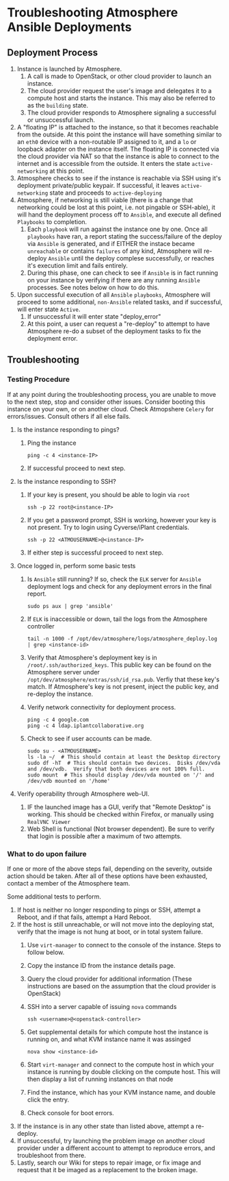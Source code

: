 # Troubleshooting Atmosphere Ansible Deployments

## Deployment Process

1. Instance is launched by Atmosphere.
	1. A call is made to OpenStack, or other cloud provider to launch an instance.
	1. The cloud provider request the user's image and delegates it to a compute host and starts the instance.  This may also be referred to as the `building` state.
	1. The cloud provider responds to Atmosphere signaling a successful or unsuccessful launch.
1. A "floating IP" is attached to the instance, so that it becomes reachable from the outside.  At this point the instance will have something similar to an `eth0` device with a non-routable IP assigned to it, and a `lo` or loopback adapter on the instance itself.  The floating IP is connected via the cloud provider via NAT so that the instance is able to connect to the internet and is accessible from the outside. It enters the state `active-networking` at this point.
1. Atmosphere checks to see if the instance is reachable via SSH using it's deployment private/public keypair.  If successful, it leaves `active-networking` state and proceeds to `active-deploying`
1. Atmosphere, if networking is still viable (there is a change that networking could be lost at this point, i.e. not pingable or SSH-able), it will hand the deployment process off to `Ansible`, and execute all defined `Playbooks` to completion.
	1. Each `playbook` will run against the instance one by one.  Once all `playbooks` have ran, a report stating the success/failure of the deploy via `Ansible` is generated, and if EITHER the instace became `unreachable` or contains `failures` of any kind, Atmosphere will re-deploy `Ansible` until the deploy complese successfully, or reaches it's execution limit and fails entirely.
	1. During this phase, one can check to see if `Ansible` is in fact running on your instance by verifying if there are any running `Ansible` processes.  See notes below on how to do this.
1.  Upon successful execution of all `Ansible` `playbooks`, Atmosphere will proceed to some additional, `non-Ansible` related tasks, and if successful, will enter state `Active`.
	1. If unsuccessful it will enter state "deploy_error"
	1. At this point, a user can request a "re-deploy" to attempt to have Atmosphere re-do a subset of the deployment tasks to fix the deployment error.

## Troubleshooting

### Testing Procedure
If at any point during the troubleshooting process, you are unable to move to the next step, stop and consider other issues.  Consider booting this instance on your own, or on another cloud.  Check Atmopshere `Celery` for errors/issues.  Consult others if all else fails.

1. Is the instance responding to pings?
	1. Ping the instance
	
		```
		ping -c 4 <instance-IP>
		```
	
	1. If successful proceed to next step.
1. Is the instance responding to SSH?
	1. If your key is present, you should be able to login via `root`
		
		```
		ssh -p 22 root@<instance-IP>
		``` 

	1. If you get a password prompt, SSH is working, however your key is not present.  Try to login using Cyverse/iPlant credentials.
		
		```
		ssh -p 22 <ATMOUSERNAME>@<instance-IP>
		```
	1. If either step is successful proceed to next step.
1. Once logged in, perform some basic tests
	1. Is `Ansible` still running? If so, check the `ELK` server for `Ansible` deployment logs and check for any deployment errors in the final report. 
		
		```
		sudo ps aux | grep 'ansible'
		```
		
	1. If `ELK` is inaccessible or down, tail the logs from the Atmosphere controller
		
		```
		tail -n 1000 -f /opt/dev/atmosphere/logs/atmosphere_deploy.log | grep <instance-id>
		```
		
	1. Verify that Atmosphere's deployment key is in `/root/.ssh/authorized_keys`.  This public key can be found on the Atmosphere server under `/opt/dev/atmosphere/extras/ssh/id_rsa.pub`.  Verfiy that these key's match.  If Atmosphere's key is not present, inject the public key, and re-deploy the instance.
	1. Verify network connectivity for deployment process.
		
		```
		ping -c 4 google.com
		ping -c 4 ldap.iplantcollaborative.org
		```
		
	1. Check to see if user accounts can be made.
		
		```
		sudo su - <ATMOUSERNAME>
		ls -la ~/  # This should contain at least the Desktop directory
		sudo df -hT  # This should contain two devices.  Disks /dev/vda and /dev/vdb.  Verify that both devices are not 100% full.
		sudo mount  # This should display /dev/vda mounted on '/' and /dev/vdb mounted on '/home'
		```
		
1. Verify operability through Atmosphere web-UI.
	1. IF the launched image has a GUI, verify that "Remote Desktop" is working.  This should be checked within Firefox, or manually using `RealVNC Viewer`
	2. Web Shell is functional (Not browser dependent).  Be sure to verify that login is possible after a maximum of two attempts.


### What to do upon failure
If one or more of the above steps fail, depending on the severity, outside action should be taken.  After all of these options have been exhausted, contact a member of the Atmosphere team.

Some additional tests to perform.

1. If host is neither no longer responding to pings or SSH, attempt a Reboot, and if that fails, attempt a Hard Reboot.
1. If the host is still unreachable, or will not move into the deploying stat, verify that the image is not hung at boot, or in total system failure.
	1. Use `virt-manager` to connect to the console of the instance.  Steps to follow below.
	1. Copy the instance ID from the instance details page.
	1. Query the cloud provider for additional information (These instructions are based on the assumption that the cloud provider is OpenStack)
	1. SSH into a server capable of issuing `nova` commands
		
		```
		ssh <username>@<openstack-controller>
		```
	
	1. Get supplemental details for which compute host the instance is running on, and what KVM instance name it was assinged
		
		```
		nova show <instance-id>
		``` 
	
	1. Start `virt-manager` and connect to the compute host in which your instance is running by double clicking on the compute host.  This will then display a list of running instances on that node
	1. Find the instance, which has your KVM instance name, and double click the entry.
	1. Check console for boot errors.
1. If the instance is in any other state than listed above, attempt a re-deploy.
1. If unsuccessful, try launching the problem image on another cloud provider under a different account to attempt to reproduce errors, and troubleshoot from there.
1. Lastly, search our Wiki for steps to repair image, or fix image and request that it be imaged as a replacement to the broken image.